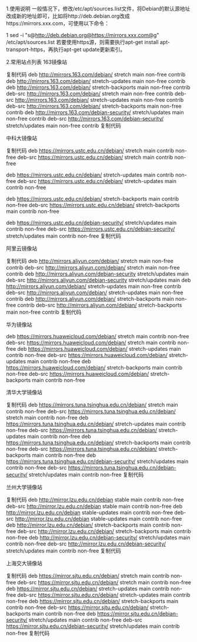 1.使用说明
一般情况下，修改/etc/apt/sources.list文件，将Debian的默认源地址改成新的地址即可，比如将http://deb.debian.org改成https://mirrors.xxx.com，可使用以下命令：

1
sed -i "s@http://deb.debian.org@https://mirrors.xxx.com@g" /etc/apt/sources.list
若要使用https源，则需要执行apt-get install apt-transport-https，再执行apt-get update更新索引。

 

2.常用站点列表
163镜像站  

复制代码
deb http://mirrors.163.com/debian/ stretch main non-free contrib
deb http://mirrors.163.com/debian/ stretch-updates main non-free contrib
deb http://mirrors.163.com/debian/ stretch-backports main non-free contrib
deb-src http://mirrors.163.com/debian/ stretch main non-free contrib
deb-src http://mirrors.163.com/debian/ stretch-updates main non-free contrib
deb-src http://mirrors.163.com/debian/ stretch-backports main non-free contrib
deb http://mirrors.163.com/debian-security/ stretch/updates main non-free contrib
deb-src http://mirrors.163.com/debian-security/ stretch/updates main non-free contrib
复制代码
 

中科大镜像站

复制代码
deb https://mirrors.ustc.edu.cn/debian/ stretch main contrib non-free
deb-src https://mirrors.ustc.edu.cn/debian/ stretch main contrib non-free

deb https://mirrors.ustc.edu.cn/debian/ stretch-updates main contrib non-free
deb-src https://mirrors.ustc.edu.cn/debian/ stretch-updates main contrib non-free

deb https://mirrors.ustc.edu.cn/debian/ stretch-backports main contrib non-free
deb-src https://mirrors.ustc.edu.cn/debian/ stretch-backports main contrib non-free

deb https://mirrors.ustc.edu.cn/debian-security/ stretch/updates main contrib non-free
deb-src https://mirrors.ustc.edu.cn/debian-security/ stretch/updates main contrib non-free
复制代码
 

阿里云镜像站

复制代码
deb http://mirrors.aliyun.com/debian/ stretch main non-free contrib
deb-src http://mirrors.aliyun.com/debian/ stretch main non-free contrib
deb http://mirrors.aliyun.com/debian-security stretch/updates main
deb-src http://mirrors.aliyun.com/debian-security stretch/updates main
deb http://mirrors.aliyun.com/debian/ stretch-updates main non-free contrib
deb-src http://mirrors.aliyun.com/debian/ stretch-updates main non-free contrib
deb http://mirrors.aliyun.com/debian/ stretch-backports main non-free contrib
deb-src http://mirrors.aliyun.com/debian/ stretch-backports main non-free contrib
复制代码
 

华为镜像站

deb https://mirrors.huaweicloud.com/debian/ stretch main contrib non-free
deb-src https://mirrors.huaweicloud.com/debian/ stretch main contrib non-free
deb https://mirrors.huaweicloud.com/debian/ stretch-updates main contrib non-free
deb-src https://mirrors.huaweicloud.com/debian/ stretch-updates main contrib non-free
deb https://mirrors.huaweicloud.com/debian/ stretch-backports main contrib non-free
deb-src https://mirrors.huaweicloud.com/debian/ stretch-backports main contrib non-free 
 

清华大学镜像站

复制代码
deb https://mirrors.tuna.tsinghua.edu.cn/debian/ stretch main contrib non-free
deb-src https://mirrors.tuna.tsinghua.edu.cn/debian/ stretch main contrib non-free
deb https://mirrors.tuna.tsinghua.edu.cn/debian/ stretch-updates main contrib non-free
deb-src https://mirrors.tuna.tsinghua.edu.cn/debian/ stretch-updates main contrib non-free
deb https://mirrors.tuna.tsinghua.edu.cn/debian/ stretch-backports main contrib non-free
deb-src https://mirrors.tuna.tsinghua.edu.cn/debian/ stretch-backports main contrib non-free
deb https://mirrors.tuna.tsinghua.edu.cn/debian-security/ stretch/updates main contrib non-free
deb-src https://mirrors.tuna.tsinghua.edu.cn/debian-security/ stretch/updates main contrib non-free
复制代码
 

兰州大学镜像站

复制代码
deb http://mirror.lzu.edu.cn/debian stable main contrib non-free
deb-src http://mirror.lzu.edu.cn/debian stable main contrib non-free
deb http://mirror.lzu.edu.cn/debian stable-updates main contrib non-free
deb-src http://mirror.lzu.edu.cn/debian stable-updates main contrib non-free
deb http://mirror.lzu.edu.cn/debian/ stretch-backports main contrib non-free
deb-src http://mirror.lzu.edu.cn/debian/ stretch-backports main contrib non-free
deb http://mirror.lzu.edu.cn/debian-security/ stretch/updates main contrib non-free
deb-src http://mirror.lzu.edu.cn/debian-security/ stretch/updates main contrib non-free
复制代码
 

上海交大镜像站

复制代码
deb https://mirror.sjtu.edu.cn/debian/ stretch main contrib non-free
deb-src https://mirror.sjtu.edu.cn/debian/ stretch main contrib non-free
deb https://mirror.sjtu.edu.cn/debian/ stretch-updates main contrib non-free
deb-src https://mirror.sjtu.edu.cn/debian/ stretch-updates main contrib non-free
deb https://mirror.sjtu.edu.cn/debian/ stretch-backports main contrib non-free
deb-src https://mirror.sjtu.edu.cn/debian/ stretch-backports main contrib non-free
deb https://mirror.sjtu.edu.cn/debian-security/ stretch/updates main contrib non-free
deb-src https://mirror.sjtu.edu.cn/debian-security/ stretch/updates main contrib non-free
复制代码
